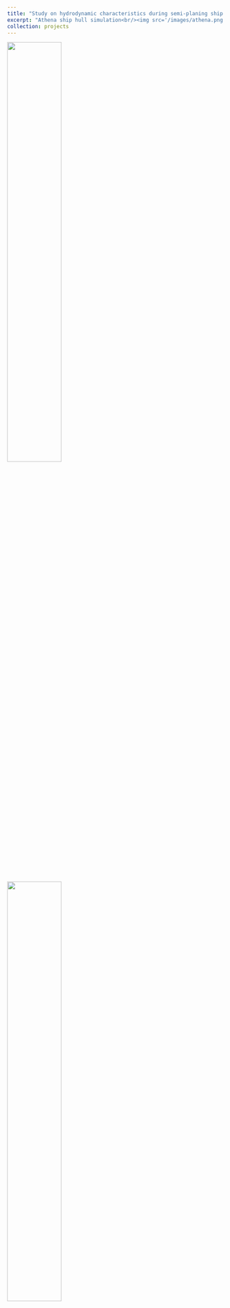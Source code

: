 ```yaml
---
title: "Study on hydrodynamic characteristics during semi-planing ship hull maneuvering"
excerpt: "Athena ship hull simulation<br/><img src='/images/athena.png'>"
collection: projects
---
```

<img src="https://github.com/user-attachments/assets/d3cc452c-4e68-4257-88bd-dfd4ef12bd9b" width="50%" height="50%">
<img src="https://github.com/user-attachments/assets/862d0e8a-b780-4d71-bfc6-55d275d7303c" width="50%" height="50%">

280 M grids   Free surface

